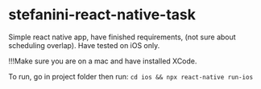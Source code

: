 # stefanini-react-native-task

Simple react native app, have finished requirements, (not sure about scheduling overlap). Have tested on iOS only.

!!!Make sure you are on a mac and have installed XCode.

To run, go in project folder then run:
```cd ios && npx react-native run-ios```
